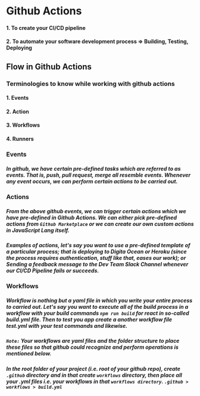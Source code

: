 # Github Actions
#### 1. To create your CI/CD pipeline
#### 2. To automate your software development process => Building, Testing, Deploying

## Flow in Github Actions
### Terminologies to know while working with github actions
#### 1. Events
#### 2. Action
#### 3. Workflows
#### 4. Runners

### Events
##### In github, we have certain pre-defined tasks which are referred to as events. That is, push, pull request, merge all resemble events. Whenever any event occurs, we can perform certain actions to be carried out.

### Actions
##### From the above github events, we can trigger certain actions which we have pre-defined in Github Actions. We can either pick pre-defined actions from `Github Marketplace` or we can create our own custom actions in JavaScript Lang itself.
##### Examples of actions, let's say you want to use a pre-defined template of a particular process; that is deploying to Digita Ocean or Heroku (since the process requires authentication, stuff like that, eases our work); or Sending a feedback message to the Dev Team Slack Channel whenever our CI/CD Pipeline fails or succeeds.

### Workflows
##### Workflow is nothing but a yaml file in which you write your entire process to carried out. Let's say you want to execute all of the build process in a workflow with your build commands `npm run build` for react in so-called build.yml file. Then to test you app create a another workflow file test.yml with your test commands and likewise.
##### `Note:` Your workflows are yaml files and the folder structure to place these files so that github could recognize and perform operations is mentioned below.
##### In the root folder of your project (i.e. root of your github repo), create `.github` directory and in that create `workflows` directory, then place all your .yml files i.e. your workflows in that `workflows directory`. `.github > workflows > build.yml`
